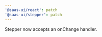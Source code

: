```yaml
---
'@saas-ui/react': patch
'@saas-ui/stepper': patch
---
```


Stepper now accepts an onChange handler.
